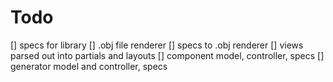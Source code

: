 Todo
====

[] specs for library
[] .obj file renderer
[] specs to .obj renderer
[] views parsed out into partials and layouts
[] component model, controller, specs
[] generator model and controller, specs
